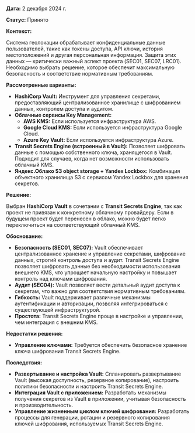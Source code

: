 **Дата:** 2 декабря 2024 г.

**Статус:** Принято

**Контекст:**

Система геолокации обрабатывает конфиденциальные данные пользователей, такие как токены доступа, API ключи, история местоположений и другая персональная информация. Защита этих данных — критически важный аспект проекта (SEC01, SEC07, LRC01). Необходимо выбрать решение, которое обеспечит максимальную безопасность и соответствие нормативным требованиям.

**Рассмотренные варианты:**

* **HashiCorp Vault:** Инструмент для управления секретами, предоставляющий централизованное хранилище с шифрованием данных, контролем доступа и аудитом.
* **Облачные сервисы Key Management:**
    * **AWS KMS:**  Если используется инфраструктура AWS.
    * **Google Cloud KMS:** Если используется инфраструктура Google Cloud.
    * **Azure Key Vault:** Если используется инфраструктура Azure.
* **Transit Secrets Engine (встроенный в Vault):** Позволяет шифровать данные с помощью собственного ключа, хранящегося в Vault. Подходит для случаев, когда нет возможности использовать облачный KMS.
* **Яндекс.Облако S3 object storage + Yandex Lockbox:**  Комбинация объектного хранилища S3 с сервисом Yandex Lockbox для хранения секретов.

**Решение:**

Выбран **HashiCorp Vault** в сочетании с **Transit Secrets Engine**, так как проект не привязан к конкретному облачному провайдеру. Если в будущем проект будет перенесен в облако, можно будет легко переключиться на соответствующий облачный KMS.

**Обоснование:**

* **Безопасность (SEC01, SEC07):** Vault обеспечивает централизованное хранение и управление секретами, шифрование данных, строгий контроль доступа и аудит. Transit Secrets Engine позволяет шифровать данные без необходимости использования внешнего KMS, что  упрощает  начальную  настройку и  повышает  контроль  над  ключами  шифрования.
* **Аудит (SEC04):** Vault позволяет вести детальный аудит доступа к секретам, что важно для соответствия нормативным требованиям.
* **Гибкость:** Vault поддерживает различные механизмы аутентификации и авторизации, позволяя интегрироваться с существующей инфраструктурой.
* **Простота:** Transit Secrets Engine проще в настройке и управлении, чем интеграция с внешним KMS.

**Недостатки решения:**

* **Управление ключами:**  Требуется  обеспечить  безопасное  хранение  ключа  шифрования  Transit Secrets Engine.

**Последствия:**

* **Развертывание и настройка Vault:** Спланировать развертывание Vault (высокая доступность, резервное копирование), настроить политики безопасности и  настроить Transit Secrets Engine.
* **Интеграция Vault с приложением:**  Разработать механизмы получения  секретов из Vault в приложении, учитывая безопасность и производительность.
* **Управление жизненным циклом ключей шифрования:** Разработать процессы для генерации, ротации и резервного копирования ключей шифрования, используемых Transit Secrets Engine.